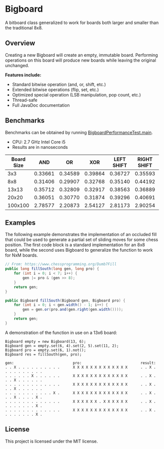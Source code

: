# Bigboard #
A bitboard class generalized to work for boards both larger and smaller
than the traditional 8x8.

## Overview ##
Creating a new Bigboard will create an empty, immutable board.
Performing operations on this board will produce new boards while
leaving the original unchanged.

**Features include:**

* Standard bitwise operation (and, or, shift, etc.)
* Extended bitwise operations (flip, set, etc.)
* Optimized special operation (LSB manipulation, pop count, etc.)
* Thread-safe
* Full JavaDoc documentation

## Benchmarks ##

Benchmarks can be obtained by running [BigboardPerformanceTest.main](src/BigboardPerformanceTest.java).

* CPU: 2.7 GHz Intel Core i5
* Results are in nanoseconds

| Board Size | AND     | OR      | XOR     | LEFT SHIFT | RIGHT SHIFT | Average | Avg. ops/ms  |
| ---------- | ------- | ------- | ------- | ---------- | ----------- | ------- | ------------ |
| 3x3        | 0.33661 | 0.34589 | 0.39864 | 0.36727    | 0.35593     | 0.36087 | 27,710.90263 |
| 8x8        | 0.31406 | 0.29907 | 0.32768 | 0.35140    | 0.44192     | 0.41900 | 23,866.37746 |
| 13x13      | 0.35712 | 0.32809 | 0.32917 | 0.38563    | 0.36889     | 0.43758 | 22,852.94953 |
| 20x20      | 0.36051 | 0.30770 | 0.31874 | 0.39296    | 0.40691     | 0.44488 | 22,478.06078 |
| 100x100    | 2.78577 | 2.20873 | 2.54127 | 2.81173    | 2.90254     | 2.73899 | 3,650.98667  |

## Examples ##
The following example demonstrates the implementation of an occluded
fill that could be used to generate a partial set of sliding moves for
some chess position. The first code block is a standard implementation
for an 8x8 board, while the second uses Bigboard to generalize the
function to work for NxM boards.
```java
// From: https://www.chessprogramming.org/Dumb7Fill
public long fillSouth(long gen, long pro) {
    for (int i = 0; i < 7; i++) {
        gen |= pro & (gen >> 8);
    }
    return gen;
}
```
```java
public Bigboard fillSouth(Bigboard gen, Bigboard pro) {
    for (int i = 0; i < gen.width() - 1; i++) {
        gen = gen.or(pro.and(gen.right(gen.width())));
    }
    return gen;
}
```
A demonstration of the function in use on a 13x6 board:
```
Bigboard empty = new Bigboard(13, 6);
Bigboard gen = empty.set(6, 4).set(2, 5).set(11, 2);
Bigboard pro = empty.set(6, 1).not();
Bigboard res = fillSouth(gen, pro);

gen:                           pro:                           result:
. . X . . . . . . . . . .      X X X X X X X X X X X X X      . . X . . . . . . . . . .
. . . . . . X . . . . . .      X X X X X X X X X X X X X      . . X . . . X . . . . . .
. . . . . . . . . . . . .      X X X X X X X X X X X X X      . . X . . . X . . . . . .
. . . . . . . . . . . X .      X X X X X X X X X X X X X      . . X . . . X . . . . X .
. . . . . . . . . . . . .      X X X X X X . X X X X X X      . . X . . . . . . . . X .
. . . . . . . . . . . . .      X X X X X X X X X X X X X      . . X . . . . . . . . X .
```

## License ##
This project is licensed under the MIT license.